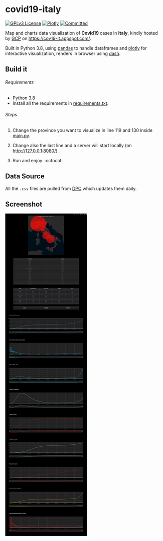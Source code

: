 # covid19-italy
[![GPLv3 License](https://img.shields.io/badge/%20License-GPL%20v3-yellow?style=flat-square&labelColor=black)](https://opensource.org/licenses/)
[![Plotly](https://img.shields.io/badge/%20-Plotly-blue?style=flat-square)](https://github.com/plotly)
[![Committed](https://img.shields.io/github/last-commit/albbus-stack/covid19-italy?label=Committed&color=42c5f5&style=flat-square&logo=heroku&logoColor=42c5f5&logoWidth=17&labelColor=black)](https://github.com/albbus-stack/covid19-italy/commits)

Map and charts data visualization of __Covid19__ cases in __Italy__, kindly hosted by [GCP](https://cloud.google.com/appengine) on https://cov19-it.appspot.com/.

Built in Python 3.8, using [pandas](https://github.com/pandas-dev/pandas) to handle dataframes and [plotly](https://github.com/plotly/plotly.py) for interactive visualization, renders in browser using [dash](https://github.com/plotly/dash).

## Build it

###### Requirements

* Python 3.8
* Install all the requirements in [requirements.txt](requirements.txt).

###### Steps

1. Change the province you want to visualize in line 119 and 130 inside [main.py](main.py).

2. Change also the last line and a server will start locally (on http://127.0.0.1:8080/).

3. Run and enjoy. :octocat:

## Data Source

All the `.csv` files are pulled from [DPC](https://github.com/pcm-dpc/COVID-19) which updates them daily.

## Screenshot

![screenshot](/screenshot.png)
